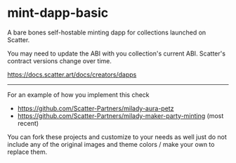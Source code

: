 # mint-dapp-basic

A bare bones self-hostable minting dapp for collections launched on Scatter.

You may need to update the ABI with you collection's current ABI. Scatter's contract versions change over time.

https://docs.scatter.art/docs/creators/dapps

-------

For an example of how you implement this check 
* https://github.com/Scatter-Partners/milady-aura-petz
* https://github.com/Scatter-Partners/milady-maker-party-minting (most recent)
  
You can fork these projects and customize to your needs as well just do not include any of the original images and theme colors / make your own to replace them.
